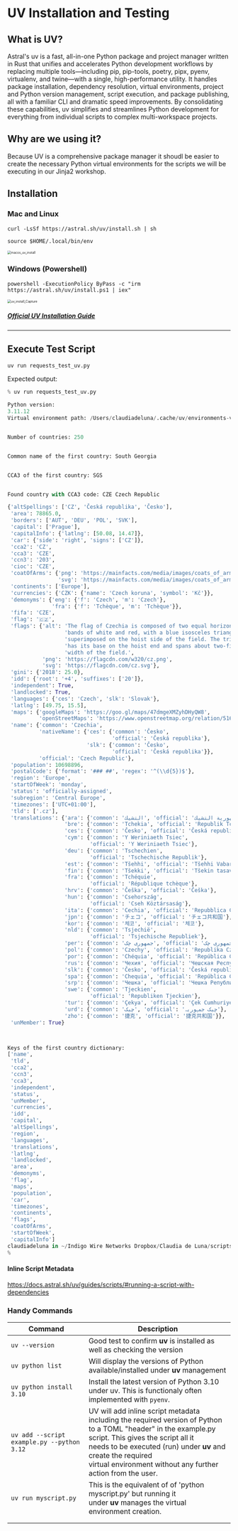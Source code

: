 # UV Installation and Testing

## What is UV?

Astral's uv is a fast, all-in-one Python package and project manager written in Rust that unifies and accelerates Python development workflows by replacing multiple tools—including pip, pip-tools, poetry, pipx, pyenv, virtualenv, and twine—with a single, high-performance utility. It handles package installation, dependency resolution, virtual environments, project and Python version management, script execution, and package publishing, all with a familiar CLI and dramatic speed improvements. By consolidating these capabilities, uv simplifies and streamlines Python development for everything from individual scripts to complex multi-workspace projects.

## Why are we using it?

Because UV is a comprehensive package manager it shoudl be easier to create the necessary Python virtual environments for the scripts we will be executing in our Jinja2 workshop.

## Installation

### Mac and Linux

```
curl -LsSf https://astral.sh/uv/install.sh | sh

source $HOME/.local/bin/env
```

<img src="images/macos_uv_install.png" alt="macos_uv_install" style="zoom:50%;" />

### Windows (Powershell)

``` 
powershell -ExecutionPolicy ByPass -c "irm https://astral.sh/uv/install.ps1 | iex"
```
<img src="images/uv_install_Capture.JPG" alt="uv_install_Capture" style="zoom:50%;" />

##### [Official UV Installation Guide](https://docs.astral.sh/uv/getting-started/installation/)

---

## Execute Test Script

```bash
uv run requests_test_uv.py  
```

Expected output:

```python
% uv run requests_test_uv.py                                 

Python version:
3.11.12
Virtual environment path: /Users/claudiadeluna/.cache/uv/environments-v2/requests-test-uv-2b697ea58d864f8d


Number of countries: 250


Common name of the first country: South Georgia


CCA3 of the first country: SGS


Found country with CCA3 code: CZE Czech Republic

{'altSpellings': ['CZ', 'Česká republika', 'Česko'],
 'area': 78865.0,
 'borders': ['AUT', 'DEU', 'POL', 'SVK'],
 'capital': ['Prague'],
 'capitalInfo': {'latlng': [50.08, 14.47]},
 'car': {'side': 'right', 'signs': ['CZ']},
 'cca2': 'CZ',
 'cca3': 'CZE',
 'ccn3': '203',
 'cioc': 'CZE',
 'coatOfArms': {'png': 'https://mainfacts.com/media/images/coats_of_arms/cz.png',
                'svg': 'https://mainfacts.com/media/images/coats_of_arms/cz.svg'},
 'continents': ['Europe'],
 'currencies': {'CZK': {'name': 'Czech koruna', 'symbol': 'Kč'}},
 'demonyms': {'eng': {'f': 'Czech', 'm': 'Czech'},
              'fra': {'f': 'Tchèque', 'm': 'Tchèque'}},
 'fifa': 'CZE',
 'flag': '🇨🇿',
 'flags': {'alt': 'The flag of Czechia is composed of two equal horizontal '
                  'bands of white and red, with a blue isosceles triangle '
                  'superimposed on the hoist side of the field. The triangle '
                  'has its base on the hoist end and spans about two-fifth the '
                  'width of the field.',
           'png': 'https://flagcdn.com/w320/cz.png',
           'svg': 'https://flagcdn.com/cz.svg'},
 'gini': {'2018': 25.0},
 'idd': {'root': '+4', 'suffixes': ['20']},
 'independent': True,
 'landlocked': True,
 'languages': {'ces': 'Czech', 'slk': 'Slovak'},
 'latlng': [49.75, 15.5],
 'maps': {'googleMaps': 'https://goo.gl/maps/47dmgeXMZyhDHyQW8',
          'openStreetMaps': 'https://www.openstreetmap.org/relation/51684'},
 'name': {'common': 'Czechia',
          'nativeName': {'ces': {'common': 'Česko',
                                 'official': 'Česká republika'},
                         'slk': {'common': 'Česko',
                                 'official': 'Česká republika'}},
          'official': 'Czech Republic'},
 'population': 10698896,
 'postalCode': {'format': '### ##', 'regex': '^(\\d{5})$'},
 'region': 'Europe',
 'startOfWeek': 'monday',
 'status': 'officially-assigned',
 'subregion': 'Central Europe',
 'timezones': ['UTC+01:00'],
 'tld': ['.cz'],
 'translations': {'ara': {'common': 'التشيك', 'official': 'جمهورية التشيك'},
                  'bre': {'common': 'Tchekia', 'official': 'Republik Tchek'},
                  'ces': {'common': 'Česko', 'official': 'Česká republika'},
                  'cym': {'common': 'Y Weriniaeth Tsiec',
                          'official': 'Y Weriniaeth Tsiec'},
                  'deu': {'common': 'Tschechien',
                          'official': 'Tschechische Republik'},
                  'est': {'common': 'Tšehhi', 'official': 'Tšehhi Vabariik'},
                  'fin': {'common': 'Tšekki', 'official': 'Tšekin tasavalta'},
                  'fra': {'common': 'Tchéquie',
                          'official': 'République tchèque'},
                  'hrv': {'common': 'Češka', 'official': 'Češka'},
                  'hun': {'common': 'Csehország',
                          'official': 'Cseh Köztársaság'},
                  'ita': {'common': 'Cechia', 'official': 'Repubblica Ceca'},
                  'jpn': {'common': 'チェコ', 'official': 'チェコ共和国'},
                  'kor': {'common': '체코', 'official': '체코'},
                  'nld': {'common': 'Tsjechië',
                          'official': 'Tsjechische Republiek'},
                  'per': {'common': 'جمهوری چک', 'official': 'جمهوری چک'},
                  'pol': {'common': 'Czechy', 'official': 'Republika Czeska'},
                  'por': {'common': 'Chéquia', 'official': 'República Checa'},
                  'rus': {'common': 'Чехия', 'official': 'Чешская Республика'},
                  'slk': {'common': 'Česko', 'official': 'Česká republika'},
                  'spa': {'common': 'Chequia', 'official': 'República Checa'},
                  'srp': {'common': 'Чешка', 'official': 'Чешка Република'},
                  'swe': {'common': 'Tjeckien',
                          'official': 'Republiken Tjeckien'},
                  'tur': {'common': 'Çekya', 'official': 'Çek Cumhuriyeti'},
                  'urd': {'common': 'چيک', 'official': 'چيک جمہوريہ'},
                  'zho': {'common': '捷克', 'official': '捷克共和国'}},
 'unMember': True}



Keys of the first country dictionary:
['name',
 'tld',
 'cca2',
 'ccn3',
 'cca3',
 'independent',
 'status',
 'unMember',
 'currencies',
 'idd',
 'capital',
 'altSpellings',
 'region',
 'languages',
 'translations',
 'latlng',
 'landlocked',
 'area',
 'demonyms',
 'flag',
 'maps',
 'population',
 'car',
 'timezones',
 'continents',
 'flags',
 'coatOfArms',
 'startOfWeek',
 'capitalInfo']
claudiadeluna in ~/Indigo Wire Networks Dropbox/Claudia de Luna/scripts/python/2025/uv_it on main
% 

```



#### Inline Script Metadata

https://docs.astral.sh/uv/guides/scripts/#running-a-script-with-dependencies


### Handy Commands

| Command                                    | Description                                                  |
| ------------------------------------------ | ------------------------------------------------------------ |
| `uv --version`                             | Good test to confirm **uv** is installed as well as checking the version |
| `uv python list`                           | Will display the versions of Python available/installed under **uv** management |
| `uv python install 3.10`                   | Install the latest version of Python 3.10 under uv. This is functionaly often implemented with `pyenv`. |
| `uv add --script example.py --python 3.12` | UV will add inline script metadata including the required version of Python <br />to a TOML "header" in the example.py script.  This gives the script all it <br />needs to be executed (run) under **uv** and create the required <br />virtual environment without any further action from the user. |
| `uv run myscript.py`                       | This is the equivalent of of 'python myscript.py' but running it <br />under **uv** manages the virtual environment creation. |
|                                            |                                                              |
|                                            |                                                              |







